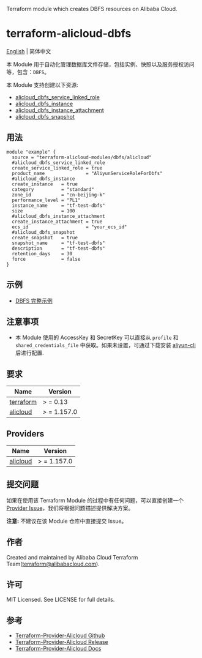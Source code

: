 Terraform module which creates DBFS resources on Alibaba Cloud.

terraform-alicloud-dbfs
=====================================================================

[English](https://github.com/terraform-alicloud-modules/terraform-alicloud-dbfs/blob/main/README.md) | 简体中文

本 Module 用于自动化管理数据库文件存储，包括实例、快照以及服务授权访问等，包含：`DBFS`。

本 Module 支持创建以下资源:

* [alicloud_dbfs_service_linked_role](https://registry.terraform.io/providers/aliyun/alicloud/latest/docs/resources/dbfs_service_linked_role)
* [alicloud_dbfs_instance](https://registry.terraform.io/providers/aliyun/alicloud/latest/docs/resources/dbfs_instance)
* [alicloud_dbfs_instance_attachment](https://registry.terraform.io/providers/aliyun/alicloud/latest/docs/resources/dbfs_instance_attachment)
* [alicloud_dbfs_snapshot](https://registry.terraform.io/providers/aliyun/alicloud/latest/docs/resources/dbfs_snapshot)

## 用法

```hcl
module "example" {
  source = "terraform-alicloud-modules/dbfs/alicloud"
  #alicloud_dbfs_service_linked_role
  create_service_linked_role = true
  product_name               = "AliyunServiceRoleForDbfs"
  #alicloud_dbfs_instance
  create_instance   = true
  category          = "standard"
  zone_id           = "cn-beijing-k"
  performance_level = "PL1"
  instance_name     = "tf-test-dbfs"
  size              = 100
  #alicloud_dbfs_instance_attachment
  create_instance_attachment = true
  ecs_id                     = "your_ecs_id"
  #alicloud_dbfs_snapshot
  create_snapshot   = true
  snapshot_name     = "tf-test-dbfs"
  description       = "tf-test-dbfs"
  retention_days    = 30
  force             = false
}
```

## 示例

* [DBFS 完整示例](https://github.com/terraform-alicloud-modules/terraform-alicloud-dbfs/tree/main/examples/complete)

## 注意事项

* 本 Module 使用的 AccessKey 和 SecretKey 可以直接从 `profile` 和 `shared_credentials_file`
  中获取。如果未设置，可通过下载安装 [aliyun-cli](https://github.com/aliyun/aliyun-cli#installation) 后进行配置.

## 要求

| Name | Version |
|------|---------|
| <a name="requirement_terraform"></a> [terraform](#requirement\_terraform) | > = 0.13 |
| <a name="requirement_alicloud"></a> [alicloud](#requirement\_alicloud) | > = 1.157.0 |

## Providers

| Name | Version |
|------|---------|
| <a name="provider_alicloud"></a> [alicloud](#provider\_alicloud) | > = 1.157.0 |

## 提交问题

如果在使用该 Terraform Module
的过程中有任何问题，可以直接创建一个 [Provider Issue](https://github.com/aliyun/terraform-provider-alicloud/issues/new)，我们将根据问题描述提供解决方案。

**注意:** 不建议在该 Module 仓库中直接提交 Issue。

## 作者

Created and maintained by Alibaba Cloud Terraform Team(terraform@alibabacloud.com).

## 许可

MIT Licensed. See LICENSE for full details.

## 参考

* [Terraform-Provider-Alicloud Github](https://github.com/aliyun/terraform-provider-alicloud)
* [Terraform-Provider-Alicloud Release](https://releases.hashicorp.com/terraform-provider-alicloud/)
* [Terraform-Provider-Alicloud Docs](https://registry.terraform.io/providers/aliyun/alicloud/latest/docs)
